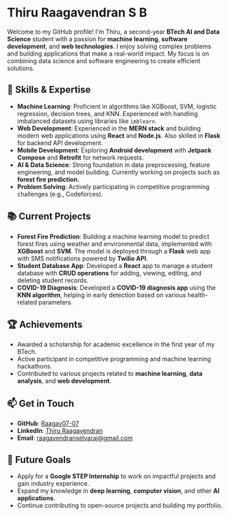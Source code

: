
# Thiru Raagavendran S B

Welcome to my GitHub profile! I'm Thiru, a second-year **BTech AI and Data Science** student with a passion for **machine learning**, **software development**, and **web technologies**. I enjoy solving complex problems and building applications that make a real-world impact. My focus is on combining data science and software engineering to create efficient solutions.

## 🚀 Skills & Expertise

- **Machine Learning**: Proficient in algorithms like XGBoost, SVM, logistic regression, decision trees, and KNN. Experienced with handling imbalanced datasets using libraries like `imblearn`.
- **Web Development**: Experienced in the **MERN stack** and building modern web applications using **React** and **Node.js**. Also skilled in **Flask** for backend API development.
- **Mobile Development**: Exploring **Android development** with **Jetpack Compose** and **Retrofit** for network requests.
- **AI & Data Science**: Strong foundation in data preprocessing, feature engineering, and model building. Currently working on projects such as **forest fire prediction**.
- **Problem Solving**: Actively participating in competitive programming challenges (e.g., Codeforces).

## 📚 Current Projects

- **Forest Fire Prediction**: Building a machine learning model to predict forest fires using weather and environmental data, implemented with **XGBoost** and **SVM**. The model is deployed through a **Flask** web app with SMS notifications powered by **Twilio API**.
- **Student Database App**: Developed a **React** app to manage a student database with **CRUD operations** for adding, viewing, editing, and deleting student records.
- **COVID-19 Diagnosis**: Developed a **COVID-19 diagnosis app** using the **KNN algorithm**, helping in early detection based on various health-related parameters.

## 🏆 Achievements

- Awarded a scholarship for academic excellence in the first year of my BTech.
- Active participant in competitive programming and machine learning hackathons.
- Contributed to various projects related to **machine learning**, **data analysis**, and **web development**.

## 📫 Get in Touch

- **GitHub**: [Raagav07-07](https://github.com/Raagav07-07)
- **LinkedIn**: [Thiru Raagavendran](https://www.linkedin.com/in/thiru-raagavendran-s-b-a5744b290/)
- **Email**: [raagavendranselvaraj@gmail.com](raagavendranselvaraj@gmail.com)

## 🚀 Future Goals

- Apply for a **Google STEP Internship** to work on impactful projects and gain industry experience.
- Expand my knowledge in **deep learning**, **computer vision**, and other **AI applications**.
- Continue contributing to open-source projects and building my portfolio.


<!---
Raagav07-07/Raagav07-07 is a ✨ special ✨ repository because its `README.md` (this file) appears on your GitHub profile.
You can click the Preview link to take a look at your changes.
--->
